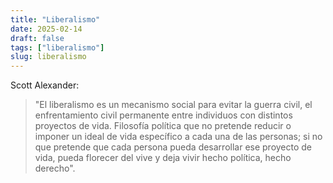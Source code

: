 ```yaml
---
title: "Liberalismo"
date: 2025-02-14
draft: false
tags: ["liberalismo"]
slug: liberalismo
---
```

Scott Alexander:

> "El liberalismo es un mecanismo social para evitar la guerra civil, el enfrentamiento civil permanente entre individuos con distintos proyectos de vida. Filosofía política que no pretende reducir o imponer un ideal de vida específico a cada una de las personas; si no que pretende que cada persona pueda desarrollar ese proyecto de vida, pueda florecer del vive y deja vivir hecho política, hecho derecho".
